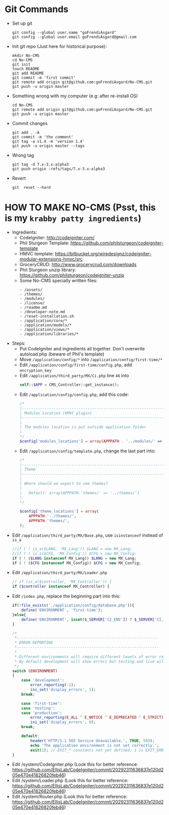 Git Commands
============

* Set up git
    ```
    git config --global user.name "goFrendiAsgard"
    git config --global user.email goFrendiAsgard@gmail.com
    ```
* Init git repo (Just here for historical purpose):
    ```
    mkdir No-CMS
    cd No-CMS
    git init
    touch README
    git add README
    git commit -m 'first commit'
    git remote add origin git@github.com:goFrendiAsgard/No-CMS.git
    git push -u origin master
    ```
* Something wrong with my computer (e.g: after re-install OS)     
    ```
    cd No-CMS
    git remote add origin git@github.com:goFrendiAsgard/No-CMS.git
    git push -u origin master
    ```
* Commit changes
    ```     
    git add . -A
    git commit -m 'the comment'
    git tag -a v1.4 -m 'version 1.4'
    git push -u origin master --tags
    ```
* Wrong tag
    ```
    git tag -d 7.x-3.x-alpha3
    git push origin :refs/tags/7.x-3.x-alpha3
    ```      
* Revert
    ```
    git  reset --hard
    ```

HOW TO MAKE NO-CMS (Psst, this is my `krabby patty ingredients`)
================================================================

* Ingredients:
    - CodeIgniter: http://codeigniter.com/
    - Phil Sturgeon Template: https://github.com/philsturgeon/codeigniter-template
    - HMVC template: https://bitbucket.org/wiredesignz/codeigniter-modular-extensions-hmvc/src
    - GroceryCRUD: http://www.grocerycrud.com/downloads
    - Phil Sturgeon unzip library: https://github.com/philsturgeon/codeigniter-unzip
    - Some No-CMS specially written files:
        ```
        - /assets/
        - /themes/
        - /modules/
        - /license/
        - /readme.md
        - /developer-note.md
        - /reset-installation.sh
        - /application/core/*
        - /application/models/*
        - /application/views/*
        - /application/libraries/*
        ```
* Steps:
    - Put CodeIgniter and ingredients all together. Don't overwrite autoload.php (beware of Phil's template)
    - Move `/application/config/*` into `/application/config/first-time/*`
    - Edit `/application/config/first-time/config.php`, add `encryption_key`
    - Edit `/application/third_party/MX/Ci.php` line `46` into
        ```php
        self::$APP = CMS_Controller::get_instance();
        ```
    - Edit `/application/config/config.php`, add this code:
        ```php
        /*
        |--------------------------------------------------------------------------
        | Modules Location (HMVC plugin)
        |--------------------------------------------------------------------------
        |
        | The modules location is put outside application folder
        |
        */
        $config['modules_locations'] = array(APPPATH . '../modules/' => '../../modules/');
        ```
    - Edit `/application/config/template.php`, change the last part into:
        ```php
        /*
        |--------------------------------------------------------------------------
        | Theme
        |--------------------------------------------------------------------------
        |
        | Where should we expect to see themes?
        |
        |	Default: array(APPPATH.'themes/' => '../themes/')
        |
        */

        $config['theme_locations'] = array(	
            APPPATH.'../themes/',
            APPPATH.'themes/',
        );
        ```
* Edit `/application/third_party/MX/Base.php`, use `isinstanceof` instead of `is_a`
    ```php
    //if ( ! is_a($LANG, 'MX_Lang')) $LANG = new MX_Lang;
    //if ( ! is_a($CFG, 'MX_Config')) $CFG = new MX_Config;
    if ( ! ($LANG instanceof MX_Lang)) $LANG = new MX_Lang;
    if ( ! ($CFG instanceof MX_Config)) $CFG = new MX_Config;
    ```
* Edit `/application/third_party/MX/Loader.php`
    ```php
    // if (is_a($controller, 'MX_Controller')) {
    if ($controller instanceof MX_Controller) {
    ```
* Edit `/index.php`, replace the beginning part into this:
    ```php
    if(!file_exists('./application/config/database.php')){
        define('ENVIRONMENT', 'first-time');
    }else{
        define('ENVIRONMENT', isset($_SERVER['CI_ENV']) ? $_SERVER['CI_ENV'] : 'development');
    }

    /*
     *---------------------------------------------------------------
     * ERROR REPORTING
     *---------------------------------------------------------------
     *
     * Different environments will require different levels of error reporting.
     * By default development will show errors but testing and live will hide them.
     */
    switch (ENVIRONMENT)
    {
        case 'development':
            error_reporting(-1);
            ini_set('display_errors', 1);
        break;

        case 'first-time':
        case 'testing':
        case 'production':
            error_reporting(E_ALL ^ E_NOTICE ^ E_DEPRECATED ^ E_STRICT);
            ini_set('display_errors', 0);
        break;

        default:
            header('HTTP/1.1 503 Service Unavailable.', TRUE, 503);
            echo 'The application environment is not set correctly.';
            exit(1); // EXIT_* constants not yet defined; 1 is EXIT_ERROR, a generic error.
    }
    ```
* Edit /system/CodeIgniter.php (Look this for better reference: https://github.com/EllisLab/CodeIgniter/commit/20292311636837e120d205e470e41826820feb46)
* Edit /system/Loader.php (Look this for better reference: https://github.com/EllisLab/CodeIgniter/commit/20292311636837e120d205e470e41826820feb46)
* Edit /system/Router.php (Look this for better reference: https://github.com/EllisLab/CodeIgniter/commit/20292311636837e120d205e470e41826820feb46)
